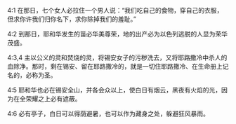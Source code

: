 <a id="1"></a>4:1  在那日，七个女人必拉住一个男人说：“我们吃自己的食物，穿自己的衣服，但求你许我们归你名下，求你除掉我们的羞耻。”  

<a id="2"></a>4:2  到那日，耶和华发生的苗必华美尊荣，地的出产必为以色列逃脱的人显为荣华茂盛。  

<a id="3,4"></a>4:3,4  主以公义的灵和焚烧的灵，将锡安女子的污秽洗去，又将耶路撒冷中杀人的血除净。那时，剩在锡安、留在耶路撒冷的，就是一切住耶路撒冷、在生命册上记名的，必称为圣。  

<a id="5"></a>4:5  耶和华也必在锡安全山，并各会众以上，使白日有烟云，黑夜有火焰的光，因为在全荣耀之上必有遮蔽。  

<a id="6"></a>4:6  必有亭子，白日可以得荫避暑，也可以作为藏身之处，躲避狂风暴雨。  
